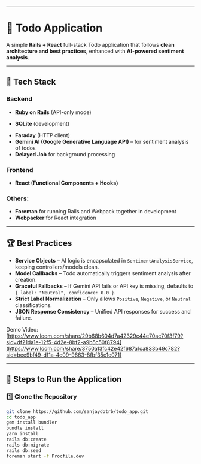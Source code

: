 

---

# 📝 Todo Application

A simple **Rails + React** full-stack Todo application that follows **clean architecture and best practices**, enhanced with **AI-powered sentiment analysis**.

---

## 🚀 Tech Stack

### Backend

* **Ruby on Rails** (API-only mode)
- **SQLite** (development)
* **Faraday** (HTTP client)
* **Gemini AI (Google Generative Language API)** – for sentiment analysis of todos
*  **Delayed Job** for background processing

### Frontend

* **React (Functional Components + Hooks)**


### Others:
- **Foreman** for running Rails and Webpack together in development
- **Webpacker** for React integration


---

## 🏆 Best Practices

* **Service Objects** – AI logic is encapsulated in `SentimentAnalysisService`, keeping controllers/models clean.
* **Model Callbacks** – Todo automatically triggers sentiment analysis after creation.
* **Graceful Fallbacks** – If Gemini API fails or API key is missing, defaults to `{ label: "Neutral", confidence: 0.0 }`.
* **Strict Label Normalization** – Only allows `Positive`, `Negative`, or `Neutral` classifications.
* **JSON Response Consistency** – Unified API responses for success and failure.

Demo Video: [https://www.loom.com/share/29b68b604d7a42329c44e70ac70f3f79?sid=df21da1e-12f5-4d2e-8bf2-a9b5c50f8794](https://www.loom.com/share/3750a13fc42e42f687a1ca833b49c782?sid=bee9bf49-df1a-4c09-9663-8fbf35c1e071)

---

## 🚀 Steps to Run the Application

### 1️⃣ Clone the Repository

```bash
git clone https://github.com/sanjaydotrb/todo_app.git
cd todo_app
gem install bundler
bundle install
yarn install
rails db:create
rails db:migrate
rails db:seed
foreman start -f Procfile.dev




